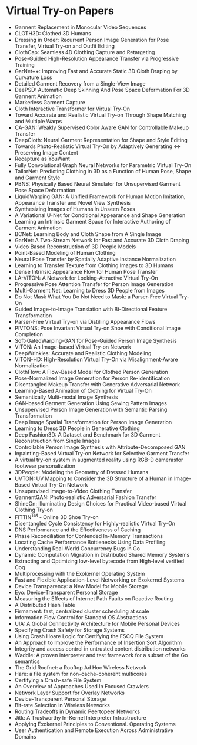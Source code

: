 # Virtual Try-on Papers

<ul>

                             

 <li><a target="_blank" href="https://github.com/manjunath5496/VTON-Papers/blob/master/vn(1).pdf" style="text-decoration:none;">Garment Replacement in Monocular Video Sequences</a></li>

 <li><a target="_blank" href="https://github.com/manjunath5496/VTON-Papers/blob/master/vn(2).pdf" style="text-decoration:none;">CLOTH3D: Clothed 3D Humans</a></li>

<li><a target="_blank" href="https://github.com/manjunath5496/VTON-Papers/blob/master/vn(3).pdf" style="text-decoration:none;">Dressing in Order: Recurrent Person Image Generation for Pose Transfer, Virtual Try-on and Outfit Editing</a></li>
 <li><a target="_blank" href="https://github.com/manjunath5496/VTON-Papers/blob/master/vn(4).pdf" style="text-decoration:none;">ClothCap: Seamless 4D Clothing Capture and Retargeting</a></li>                              
<li><a target="_blank" href="https://github.com/manjunath5496/VTON-Papers/blob/master/vn(5).pdf" style="text-decoration:none;">Pose-Guided High-Resolution Appearance Transfer via Progressive Training</a></li>
<li><a target="_blank" href="https://github.com/manjunath5496/VTON-Papers/blob/master/vn(6).pdf" style="text-decoration:none;">GarNet++: Improving Fast and Accurate Static
3D Cloth Draping by Curvature Loss</a></li>
 <li><a target="_blank" href="https://github.com/manjunath5496/VTON-Papers/blob/master/vn(7).pdf" style="text-decoration:none;">Detailed Garment Recovery from a Single-View Image</a></li>

 <li><a target="_blank" href="https://github.com/manjunath5496/VTON-Papers/blob/master/vn(8).pdf" style="text-decoration:none;"> DeePSD: Automatic Deep Skinning And Pose Space Deformation For 3D Garment Animation </a></li>
   <li><a target="_blank" href="https://github.com/manjunath5496/VTON-Papers/blob/master/vn(9).pdf" style="text-decoration:none;">Markerless Garment Capture</a></li>
  
   
 <li><a target="_blank" href="https://github.com/manjunath5496/VTON-Papers/blob/master/vn(10).pdf" style="text-decoration:none;">Cloth Interactive Transformer for Virtual Try-On </a></li>                              
<li><a target="_blank" href="https://github.com/manjunath5496/VTON-Papers/blob/master/vn(11).pdf" style="text-decoration:none;">Toward Accurate and Realistic Virtual Try-on
Through Shape Matching and Multiple Warps</a></li>
<li><a target="_blank" href="https://github.com/manjunath5496/VTON-Papers/blob/master/vn(12).pdf" style="text-decoration:none;">CA-GAN: Weakly Supervised Color Aware
GAN for Controllable Makeup Transfer</a></li>
<li><a target="_blank" href="https://github.com/manjunath5496/VTON-Papers/blob/master/vn(13).pdf" style="text-decoration:none;">DeepCloth: Neural Garment Representation for Shape and Style Editing</a></li>

<li><a target="_blank" href="https://github.com/manjunath5496/VTON-Papers/blob/master/vn(14).pdf" style="text-decoration:none;">Towards Photo-Realistic Virtual Try-On by Adaptively Generating <-> Preserving Image Content</a></li>
                              
<li><a target="_blank" href="https://github.com/manjunath5496/VTON-Papers/blob/master/vn(15).pdf" style="text-decoration:none;">Recapture as YouWant</a></li>

<li><a target="_blank" href="https://github.com/manjunath5496/VTON-Papers/blob/master/vn(16).pdf" style="text-decoration:none;">Fully Convolutional Graph Neural Networks
for Parametric Virtual Try-On</a></li>

  <li><a target="_blank" href="https://github.com/manjunath5496/VTON-Papers/blob/master/vn(17).pdf" style="text-decoration:none;">TailorNet: Predicting Clothing in 3D as a Function of Human Pose, Shape and Garment Style</a></li>   
  
<li><a target="_blank" href="https://github.com/manjunath5496/VTON-Papers/blob/master/vn(18).pdf" style="text-decoration:none;">PBNS: Physically Based Neural Simulator for Unsupervised Garment Pose Space Deformation</a></li> 

  
<li><a target="_blank" href="https://github.com/manjunath5496/VTON-Papers/blob/master/vn(19).pdf" style="text-decoration:none;">LiquidWarping GAN: A Unified Framework for Human Motion Imitation, Appearance Transfer and Novel View Synthesis</a></li> 

<li><a target="_blank" href="https://github.com/manjunath5496/VTON-Papers/blob/master/vn(20).pdf" style="text-decoration:none;">Synthesizing Images of Humans in Unseen Poses</a></li>

<li><a target="_blank" href="https://github.com/manjunath5496/VTON-Papers/blob/master/vn(21).pdf" style="text-decoration:none;">A Variational U-Net for Conditional Appearance and Shape Generation</a></li>
<li><a target="_blank" href="https://github.com/manjunath5496/VTON-Papers/blob/master/vn(22).pdf" style="text-decoration:none;">Learning an Intrinsic Garment Space for Interactive Authoring of Garment Animation</a></li> 
 <li><a target="_blank" href="https://github.com/manjunath5496/VTON-Papers/blob/master/vn(23).pdf" style="text-decoration:none;">BCNet: Learning Body and Cloth Shape from A
Single Image</a></li> 
 

   <li><a target="_blank" href="https://github.com/manjunath5496/VTON-Papers/blob/master/vn(24).pdf" style="text-decoration:none;">GarNet: A Two-Stream Network for Fast and Accurate 3D Cloth Draping</a></li>
 
   <li><a target="_blank" href="https://github.com/manjunath5496/VTON-Papers/blob/master/vn(25).pdf" style="text-decoration:none;">Video Based Reconstruction of 3D People Models</a></li>                              
 <li><a target="_blank" href="https://github.com/manjunath5496/VTON-Papers/blob/master/vn(26).pdf" style="text-decoration:none;">Point-Based Modeling of Human Clothing</a></li>
 <li><a target="_blank" href="https://github.com/manjunath5496/VTON-Papers/blob/master/vn(27).pdf" style="text-decoration:none;">Neural Pose Transfer by Spatially Adaptive Instance Normalization</a></li>
   
 
   <li><a target="_blank" href="https://github.com/manjunath5496/VTON-Papers/blob/master/vn(28).pdf" style="text-decoration:none;">Learning to Transfer Texture from Clothing Images to 3D Humans</a></li>
 
   <li><a target="_blank" href="https://github.com/manjunath5496/VTON-Papers/blob/master/vn(29).pdf" style="text-decoration:none;">Dense Intrinsic Appearance Flow for Human Pose Transfer</a></li>                              

  <li><a target="_blank" href="https://github.com/manjunath5496/VTON-Papers/blob/master/vn(30).pdf" style="text-decoration:none;">LA-VITON: A Network for Looking-Attractive Virtual Try-On</a></li>
 
   <li><a target="_blank" href="https://github.com/manjunath5496/VTON-Papers/blob/master/vn(31).pdf" style="text-decoration:none;">Progressive Pose Attention Transfer for Person Image Generation</a></li> 
    <li><a target="_blank" href="https://github.com/manjunath5496/VTON-Papers/blob/master/vn(32).pdf" style="text-decoration:none;">Multi-Garment Net: Learning to Dress 3D People from Images</a></li> 

   <li><a target="_blank" href="https://github.com/manjunath5496/VTON-Papers/blob/master/vn(33).pdf" style="text-decoration:none;">Do Not Mask What You Do Not Need to Mask:
a Parser-Free Virtual Try-On</a></li>                              

  <li><a target="_blank" href="https://github.com/manjunath5496/VTON-Papers/blob/master/vn(34).pdf" style="text-decoration:none;">Guided Image-to-Image Translation with Bi-Directional Feature Transformation</a></li> 
 
  <li><a target="_blank" href="https://github.com/manjunath5496/VTON-Papers/blob/master/vn(35).pdf" style="text-decoration:none;">Parser-Free Virtual Try-on via Distilling Appearance Flows</a></li> 

  <li><a target="_blank" href="https://github.com/manjunath5496/VTON-Papers/blob/master/vn(36).pdf" style="text-decoration:none;">PIVTONS: Pose Invariant Virtual Try-on Shoe
with Conditional Image Completion</a></li> 
 
<li><a target="_blank" href="https://github.com/manjunath5496/VTON-Papers/blob/master/vn(37).pdf" style="text-decoration:none;">Soft-GatedWarping-GAN for Pose-Guided Person
Image Synthesis</a></li>
 <li><a target="_blank" href="https://github.com/manjunath5496/VTON-Papers/blob/master/vn(38).pdf" style="text-decoration:none;">VITON: An Image-based Virtual Try-on Network</a></li>
<li><a target="_blank" href="https://github.com/manjunath5496/VTON-Papers/blob/master/vn(39).pdf" style="text-decoration:none;">DeepWrinkles: Accurate and Realistic Clothing
Modeling</a></li>
 <li><a target="_blank" href="https://github.com/manjunath5496/VTON-Papers/blob/master/vn(40).pdf" style="text-decoration:none;">VITON-HD: High-Resolution Virtual Try-On
via Misalignment-Aware Normalization</a></li>                              
<li><a target="_blank" href="https://github.com/manjunath5496/VTON-Papers/blob/master/vn(41).pdf" style="text-decoration:none;">ClothFlow: A Flow-Based Model for Clothed Person Generation</a></li>
<li><a target="_blank" href="https://github.com/manjunath5496/VTON-Papers/blob/master/vn(42).pdf" style="text-decoration:none;">Pose-Normalized Image Generation for Person Re-identification</a></li>
 
  <li><a target="_blank" href="https://github.com/manjunath5496/VTON-Papers/blob/master/vn(43).pdf" style="text-decoration:none;">Disentangled Makeup Transfer with Generative Adversarial Network</a></li>
 <li><a target="_blank" href="https://github.com/manjunath5496/VTON-Papers/blob/master/vn(44).pdf" style="text-decoration:none;">Learning-Based Animation of Clothing for Virtual Try-On</a></li>
   <li><a target="_blank" href="https://github.com/manjunath5496/VTON-Papers/blob/master/vn(45).pdf" style="text-decoration:none;">Semantically Multi-modal Image Synthesis</a></li>  
   
<li><a target="_blank" href="https://github.com/manjunath5496/VTON-Papers/blob/master/vn(46).pdf" style="text-decoration:none;">GAN-based Garment Generation Using Sewing Pattern Images</a></li> 
                             
<li><a target="_blank" href="https://github.com/manjunath5496/VTON-Papers/blob/master/vn(47).pdf" style="text-decoration:none;">Unsupervised Person Image Generation with Semantic Parsing Transformation</a></li>
<li><a target="_blank" href="https://github.com/manjunath5496/VTON-Papers/blob/master/vn(48).pdf" style="text-decoration:none;">Deep Image Spatial Transformation for Person Image Generation</a></li>

<li><a target="_blank" href="https://github.com/manjunath5496/VTON-Papers/blob/master/vn(49).pdf" style="text-decoration:none;">Learning to Dress 3D People in Generative Clothing</a></li>
                              
<li><a target="_blank" href="https://github.com/manjunath5496/VTON-Papers/blob/master/vn(50).pdf" style="text-decoration:none;">Deep Fashion3D: A Dataset and Benchmark for
3D Garment Reconstruction from Single Images</a></li>
<li><a target="_blank" href="https://github.com/manjunath5496/VTON-Papers/blob/master/vn(51).pdf" style="text-decoration:none;">Controllable Person Image Synthesis with Attribute-Decomposed GAN</a></li>
<li><a target="_blank" href="https://github.com/manjunath5496/VTON-Papers/blob/master/vn(52).pdf" style="text-decoration:none;">Inpainting-Based Virtual Try-on Network for
Selective Garment Transfer</a></li>

<li><a target="_blank" href="https://github.com/manjunath5496/VTON-Papers/blob/master/vn(53).pdf" style="text-decoration:none;">A virtual try-on system in augmented reality using RGB-D camerasfor footwear personalization</a></li>
 
<li><a target="_blank" href="https://github.com/manjunath5496/VTON-Papers/blob/master/vn(54).pdf" style="text-decoration:none;">3DPeople: Modeling the Geometry of Dressed Humans </a></li>

<li><a target="_blank" href="https://github.com/manjunath5496/VTON-Papers/blob/master/vn(55).pdf" style="text-decoration:none;">UVTON: UV Mapping to Consider the 3D Structure
of a Human in Image-Based Virtual Try-On Network</a></li>
 
  <li><a target="_blank" href="https://github.com/manjunath5496/VTON-Papers/blob/master/vn(56).pdf" style="text-decoration:none;">Unsupervised Image-to-Video Clothing Transfer </a></li>                              

  <li><a target="_blank" href="https://github.com/manjunath5496/VTON-Papers/blob/master/vn(57).pdf" style="text-decoration:none;">GarmentGAN: Photo-realistic Adversarial Fashion Transfer</a></li>
 
   <li><a target="_blank" href="https://github.com/manjunath5496/VTON-Papers/blob/master/vn(58).pdf" style="text-decoration:none;">ShineOn: Illuminating Design Choices for
Practical Video-based Virtual Clothing Try-on</a></li>
    <li><a target="_blank" href="https://github.com/manjunath5496/VTON-Papers/blob/master/vn(59).pdf" style="text-decoration:none;">FITTIN<sup>TM</sup> - Online 3D Shoe Try-on</a></li>
 
  <li><a target="_blank" href="https://github.com/manjunath5496/VTON-Papers/blob/master/vn(60).pdf" style="text-decoration:none;">Disentangled Cycle Consistency for Highly-realistic Virtual Try-On </a></li>
 
   <li><a target="_blank" href="https://github.com/manjunath5496/VTON-Papers/blob/master/vn(61).pdf" style="text-decoration:none;">DNS Performance and the Effectiveness of Caching</a></li>
 
   <li><a target="_blank" href="https://github.com/manjunath5496/VTON-Papers/blob/master/vn(62).pdf" style="text-decoration:none;">Phase Reconciliation for Contended In-Memory Transactions</a></li>
 
   <li><a target="_blank" href="https://github.com/manjunath5496/VTON-Papers/blob/master/vn(63).pdf" style="text-decoration:none;">Locating Cache Performance Bottlenecks Using Data Profiling</a></li>                              

  <li><a target="_blank" href="https://github.com/manjunath5496/VTON-Papers/blob/master/vn(64).pdf" style="text-decoration:none;">Understanding Real-World Concurrency Bugs in Go</a></li>
 
   <li><a target="_blank" href="https://github.com/manjunath5496/VTON-Papers/blob/master/vn(65).pdf" style="text-decoration:none;">Dynamic Computation Migration
in Distributed Shared Memory Systems </a></li> 

   <li><a target="_blank" href="https://github.com/manjunath5496/VTON-Papers/blob/master/vn(66).pdf" style="text-decoration:none;">Extracting and Optimizing low-level bytecode from High-level verified Coq</a></li> 
 
   <li><a target="_blank" href="https://github.com/manjunath5496/VTON-Papers/blob/master/vn(67).pdf" style="text-decoration:none;">Multiprocessing with the Exokernel Operating System</a></li>                              

  <li><a target="_blank" href="https://github.com/manjunath5496/VTON-Papers/blob/master/vn(68).pdf" style="text-decoration:none;">Fast and Flexible Application-Level
Networking on Exokernel Systems</a></li> 
 
  
   <li><a target="_blank" href="https://github.com/manjunath5496/VTON-Papers/blob/master/vn(69).pdf" style="text-decoration:none;">Device Transparency: a New Model for Mobile Storage</a></li>                              

  <li><a target="_blank" href="https://github.com/manjunath5496/VTON-Papers/blob/master/vn(70).pdf" style="text-decoration:none;">Eyo: Device-Transparent Personal Storage</a></li> 
  
 
 <li><a target="_blank" href="https://github.com/manjunath5496/VTON-Papers/blob/master/vn(71).pdf" style="text-decoration:none;">Measuring the Effects of Internet Path Faults on
Reactive Routing</a></li>
 
 <li><a target="_blank" href="https://github.com/manjunath5496/VTON-Papers/blob/master/vn(72).pdf" style="text-decoration:none;">A Distributed Hash Table</a></li> 
 
 
 <li><a target="_blank" href="https://github.com/manjunath5496/VTON-Papers/blob/master/vn(73).pdf" style="text-decoration:none;">Firmament: fast, centralized cluster scheduling at scale</a></li>
  <li><a target="_blank" href="https://github.com/manjunath5496/VTON-Papers/blob/master/vn(74).pdf" style="text-decoration:none;">Information Flow Control for Standard OS Abstractions</a></li>
    <li><a target="_blank" href="https://github.com/manjunath5496/VTON-Papers/blob/master/vn(75).pdf" style="text-decoration:none;">UIA: A Global Connectivity Architecture
for Mobile Personal Devices</a></li>                        
<li><a target="_blank" href="https://github.com/manjunath5496/VTON-Papers/blob/master/vn(76).pdf" style="text-decoration:none;">Specifying Crash Safety for Storage Systems</a></li>

 <li><a target="_blank" href="https://github.com/manjunath5496/VTON-Papers/blob/master/vn(77).pdf" style="text-decoration:none;">Using Crash Hoare Logic for Certifying the FSCQ File System</a></li> 
 
 
 <li><a target="_blank" href="https://github.com/manjunath5496/VTON-Papers/blob/master/vn(78).pdf" style="text-decoration:none;">An Approach to Improve the Performance
of Insertion Sort Algorithm</a></li>
  <li><a target="_blank" href="https://github.com/manjunath5496/VTON-Papers/blob/master/vn(79).pdf" style="text-decoration:none;">Integrity and access control in untrusted content distribution networks</a></li>


 <li><a target="_blank" href="https://github.com/manjunath5496/VTON-Papers/blob/master/vn(80).pdf" style="text-decoration:none;">Waddle: A proven interpreter and test framework
for a subset of the Go semantics</a></li> 
 
 
 <li><a target="_blank" href="https://github.com/manjunath5496/VTON-Papers/blob/master/vn(81).pdf" style="text-decoration:none;">The Grid Roofnet:
a Rooftop Ad Hoc Wireless Network</a></li>
  <li><a target="_blank" href="https://github.com/manjunath5496/VTON-Papers/blob/master/vn(82).pdf" style="text-decoration:none;">Hare: a file system for non-cache-coherent multicores</a></li>

 <li><a target="_blank" href="https://github.com/manjunath5496/VTON-Papers/blob/master/vn(83).pdf" style="text-decoration:none;">Certifying a Crash-safe File System</a></li>
  <li><a target="_blank" href="https://github.com/manjunath5496/VTON-Papers/blob/master/vn(84).pdf" style="text-decoration:none;">An Overview of Approaches Used In Focused Crawlers</a></li>

 <li><a target="_blank" href="https://github.com/manjunath5496/VTON-Papers/blob/master/vn(85).pdf" style="text-decoration:none;">Network Layer Support for Overlay Networks</a></li>
  <li><a target="_blank" href="https://github.com/manjunath5496/VTON-Papers/blob/master/vn(86).pdf" style="text-decoration:none;">Device-Transparent Personal Storage</a></li>

 <li><a target="_blank" href="https://github.com/manjunath5496/VTON-Papers/blob/master/vn(87).pdf" style="text-decoration:none;">Bit-rate Selection in Wireless Networks</a></li>
  <li><a target="_blank" href="https://github.com/manjunath5496/VTON-Papers/blob/master/vn(88).pdf" style="text-decoration:none;">Routing Tradeoffs in Dynamic Peer­to­peer Networks</a></li>
  <li><a target="_blank" href="https://github.com/manjunath5496/VTON-Papers/blob/master/vn(89).pdf" style="text-decoration:none;">Jitk: A Trustworthy In-Kernel Interpreter Infrastructure</a></li>
  
  
  <li><a target="_blank" href="https://github.com/manjunath5496/VTON-Papers/blob/master/vn(90).pdf" style="text-decoration:none;"> Applying Exokernel Principles to Conventional. Operating Systems</a></li>
  <li><a target="_blank" href="https://github.com/manjunath5496/VTON-Papers/blob/master/vn(91).pdf" style="text-decoration:none;">User Authentication and Remote Execution
Across Administrative Domains</a></li>

 </ul>
  
  
  
